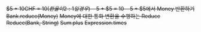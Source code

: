 ~~$5 + 10CHF = $10(환율이 2:1일 경우)~~
~~$5 + $5 = $10~~
~~$5 + $5에서 Money 반환하기~~
~~Bank.reduce(Money)~~
~~Money에 대한 통화 변환을 수행하는 Reduce~~
~~Reduce(Bank, String)~~
~~Sum.plus~~
~~Expression.times~~